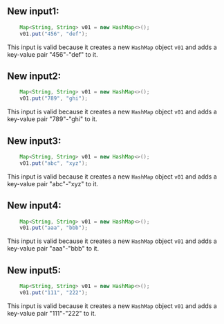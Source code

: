 ## New input1:
```java
    Map<String, String> v01 = new HashMap<>();
    v01.put("456", "def");
```
This input is valid because it creates a new `HashMap` object `v01` and adds a key-value pair "456"-"def" to it.

## New input2:
```java
    Map<String, String> v01 = new HashMap<>();
    v01.put("789", "ghi");
```
This input is valid because it creates a new `HashMap` object `v01` and adds a key-value pair "789"-"ghi" to it.

## New input3:
```java
    Map<String, String> v01 = new HashMap<>();
    v01.put("abc", "xyz");
```
This input is valid because it creates a new `HashMap` object `v01` and adds a key-value pair "abc"-"xyz" to it.

## New input4:
```java
    Map<String, String> v01 = new HashMap<>();
    v01.put("aaa", "bbb");
```
This input is valid because it creates a new `HashMap` object `v01` and adds a key-value pair "aaa"-"bbb" to it.

## New input5:
```java
    Map<String, String> v01 = new HashMap<>();
    v01.put("111", "222");
```
This input is valid because it creates a new `HashMap` object `v01` and adds a key-value pair "111"-"222" to it.